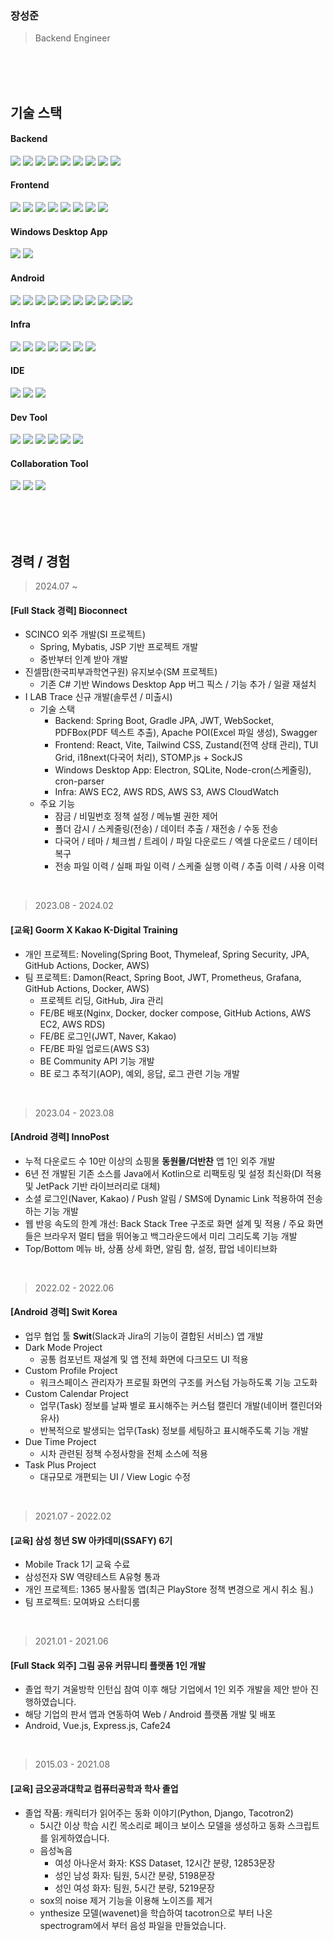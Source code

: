 <div align="left">

### 장성준

> Backend Engineer

<br/><br/><br/>

## 기술 스택

#### **Backend**
<img src="https://img.shields.io/badge/Java-black?style=flat-square&logo=OpenJDK&logoColor=white" />
<img src="https://img.shields.io/badge/Spring_Boot-black?style=flat-square&logo=spring-boot&logoColor=white" />
<img src="https://img.shields.io/badge/Gradle-black?style=flat-square&logo=gradle&logoColor=white" />
<img src="https://img.shields.io/badge/Spring_Data_JPA-black?style=flat-square&logo=spring&logoColor=white" />
<img src="https://img.shields.io/badge/QueryDSL-black?style=flat-square&logo=hibernate&logoColor=white" />
<img src="https://img.shields.io/badge/Spring_Security-black?style=flat-square&logo=spring-security&logoColor=white" />
<img src="https://img.shields.io/badge/JWT-black?style=flat-square&logo=jsonwebtokens&logoColor=white" />
<img src="https://img.shields.io/badge/WebSocket-black?style=flat-square&logo=socketdotio&logoColor=white" />
<img src="https://img.shields.io/badge/Swagger-black?style=flat-square&logo=swagger&logoColor=white" />

#### **Frontend**
<img src="https://img.shields.io/badge/TypeScript-black?style=flat-square&logo=typescript&logoColor=white" />
<img src="https://img.shields.io/badge/React-black?style=flat-square&logo=react&logoColor=white" />
<img src="https://img.shields.io/badge/Vite-black?style=flat-square&logo=vite&logoColor=white" />
<img src="https://img.shields.io/badge/Tailwind_CSS-black?style=flat-square&logo=tailwind-css&logoColor=white" />
<img src="https://img.shields.io/badge/Zustand-black?style=flat-square&logo=zotero&logoColor=white" />
<img src="https://img.shields.io/badge/Axios-black?style=flat-square&logo=axios&logoColor=white" />
<img src="https://img.shields.io/badge/TUI_Grid-black?style=flat-square&logo=tableau&logoColor=white" />
<img src="https://img.shields.io/badge/i18next-black?style=flat-square&logo=google-translate&logoColor=white" />

#### **Windows Desktop App**
<img src="https://img.shields.io/badge/Electron-black?style=flat-square&logo=electron&logoColor=white" />
<img src="https://img.shields.io/badge/SQLite-black?style=flat-square&logo=sqlite&logoColor=white" />

#### **Android**
<img src="https://img.shields.io/badge/Kotlin-black?style=flat-square&logo=kotlin&logoColor=white" />
<img src="https://img.shields.io/badge/Coroutine-black?style=flat-square&logo=kotlin&logoColor=white" />
<img src="https://img.shields.io/badge/Flow-black?style=flat-square&logo=kotlin&logoColor=white" />
<img src="https://img.shields.io/badge/Retrofit-black?style=flat-square&logo=android&logoColor=white" />
<img src="https://img.shields.io/badge/Hilt-black?style=flat-square&logo=android&logoColor=white" />
<img src="https://img.shields.io/badge/AAC-black?style=flat-square&logo=android&logoColor=white" />
<img src="https://img.shields.io/badge/Room-black?style=flat-square&logo=android&logoColor=white" />
<img src="https://img.shields.io/badge/DataStore-black?style=flat-square&logo=android&logoColor=white" />
<img src="https://img.shields.io/badge/Paging-black?style=flat-square&logo=android&logoColor=white" />
<img src="https://img.shields.io/badge/Navigation-black?style=flat-square&logo=android&logoColor=white" />

#### **Infra**
<img src="https://img.shields.io/badge/Ubuntu-black?style=flat-square&logo=ubuntu&logoColor=white" />
<img src="https://img.shields.io/badge/AWS_EC2-black?style=flat-square&logo=amazonaws&logoColor=white" />
<img src="https://img.shields.io/badge/AWS_RDS-black?style=flat-square&logo=amazonaws&logoColor=white" />
<img src="https://img.shields.io/badge/AWS_S3-black?style=flat-square&logo=amazonaws&logoColor=white" />
<img src="https://img.shields.io/badge/AWS_CloudWatch-black?style=flat-square&logo=amazonaws&logoColor=white" />
<img src="https://img.shields.io/badge/Docker-black?style=flat-square&logo=docker&logoColor=white" />
<img src="https://img.shields.io/badge/GitHub_Actions-black?style=flat-square&logo=github-actions&logoColor=white" />

#### **IDE**
<img src="https://img.shields.io/badge/IntelliJ_IDEA-black?style=flat-square&logo=intellij-idea&logoColor=white" />
<img src="https://img.shields.io/badge/Visual_Studio_Code-black?style=flat-square&logo=visual-studio-code&logoColor=white" />
<img src="https://img.shields.io/badge/Android_Studio-black?style=flat-square&logo=android-studio&logoColor=white" />

#### **Dev Tool**
<img src="https://img.shields.io/badge/DBeaver-black?style=flat-square&logo=&logoColor=white" />
<img src="https://img.shields.io/badge/Postman-black?style=flat-square&logo=postman&logoColor=white" />
<img src="https://img.shields.io/badge/Sourcetree-black?style=flat-square&logo=sourcetree&logoColor=white" />
<img src="https://img.shields.io/badge/PuTTY-black?style=flat-square&logo=powershell&logoColor=white" />
<img src="https://img.shields.io/badge/FileZilla-black?style=flat-square&logo=filezilla&logoColor=white" />
<img src="https://img.shields.io/badge/Docker_Desktop-black?style=flat-square&logo=docker&logoColor=white" />

#### **Collaboration Tool**
<img src="https://img.shields.io/badge/Jira-black?style=flat-square&logo=jira&logoColor=white" />
<img src="https://img.shields.io/badge/Confluence-black?style=flat-square&logo=confluence&logoColor=white" />
<img src="https://img.shields.io/badge/Slack-black?style=flat-square&logo=slack&logoColor=white" />

<br/><br/><br/>

## 경력 / 경험

> 2024.07 ~

#### **[Full Stack 경력] Bioconnect**
- SCINCO 외주 개발(SI 프로젝트)
  - Spring, Mybatis, JSP 기반 프로젝트 개발
  - 중반부터 인계 받아 개발
- 진셀팜(한국피부과학연구원) 유지보수(SM 프로젝트)
  - 기존 C# 기반 Windows Desktop App 버그 픽스 / 기능 추가 / 일괄 재설치
- I LAB Trace 신규 개발(솔루션 / 미출시)
  - 기술 스택
    - Backend: Spring Boot, Gradle JPA, JWT, WebSocket, PDFBox(PDF 텍스트 추출), Apache POI(Excel 파일 생성), Swagger
    - Frontend: React, Vite, Tailwind CSS, Zustand(전역 상태 관리), TUI Grid, i18next(다국어 처리), STOMP.js + SockJS
    - Windows Desktop App: Electron, SQLite, Node-cron(스케줄링), cron-parser
    - Infra: AWS EC2, AWS RDS, AWS S3, AWS CloudWatch
  - 주요 기능
    - 잠금 / 비밀번호 정책 설정 / 메뉴별 권한 제어
    - 폴더 감시 / 스케줄링(전송) / 데이터 추출 / 재전송 / 수동 전송
    - 다국어 / 테마 / 체크썸 / 트레이 / 파일 다운로드 / 엑셀 다운로드 / 데이터 복구
    - 전송 파일 이력 / 실패 파일 이력 / 스케줄 실행 이력 / 추출 이력 / 사용 이력

<br/>

> 2023.08 - 2024.02

#### **[교육] Goorm X Kakao K-Digital Training**
- 개인 프로젝트: Noveling(Spring Boot, Thymeleaf, Spring Security, JPA, GitHub Actions, Docker, AWS)
- 팀 프로젝트: Damon(React, Spring Boot, JWT, Prometheus, Grafana, GitHub Actions, Docker, AWS)
  - 프로젝트 리딩, GitHub, Jira 관리
  - FE/BE 배포(Nginx, Docker, docker compose, GitHub Actions, AWS EC2, AWS RDS)
  - FE/BE 로그인(JWT, Naver, Kakao)
  - FE/BE 파일 업로드(AWS S3)
  - BE Community API 기능 개발
  - BE 로그 추적기(AOP), 예외, 응답, 로그 관련 기능 개발

<br/>

> 2023.04 - 2023.08

#### **[Android 경력] InnoPost**
- 누적 다운로드 수 10만 이상의 쇼핑몰 **동원몰/더반찬** 앱 1인 외주 개발
- 6년 전 개발된 기존 소스를 Java에서 Kotlin으로 리팩토링 및 설정 최신화(DI 적용 및 JetPack 기반 라이브러리로 대체)
- 소셜 로그인(Naver, Kakao) / Push 알림 / SMS에 Dynamic Link 적용하여 전송하는 기능 개발
- 웹 반응 속도의 한계 개선: Back Stack Tree 구조로 화면 설계 및 적용 / 주요 화면들은 브라우저 멀티 탭을 뛰어놓고 백그라운드에서 미리 그리도록 기능 개발
- Top/Bottom 메뉴 바, 상품 상세 화면, 알림 함, 설정, 팝업 네이티브화

<br/>

>  2022.02 - 2022.06

#### **[Android 경력] Swit Korea**
- 업무 협업 툴 **Swit**(Slack과 Jira의 기능이 결합된 서비스) 앱 개발
- Dark Mode Project
  - 공통 컴포넌트 재설계 및 앱 전체 화면에 다크모드 UI 적용
- Custom Profile Project
  - 워크스페이스 관리자가 프로필 화면의 구조를 커스텀 가능하도록 기능 고도화
- Custom Calendar Project
  - 업무(Task) 정보를 날짜 별로 표시해주는 커스텀 캘린더 개발(네이버 캘린더와 유사)
  - 반복적으로 발생되는 업무(Task) 정보를 세팅하고 표시해주도록 기능 개발
- Due Time Project
  - 시차 관련된 정책 수정사항을 전체 소스에 적용
- Task Plus Project
  - 대규모로 개편되는 UI / View Logic 수정

<br/>

> 2021.07 - 2022.02

#### **[교육] 삼성 청년 SW 아카데미(SSAFY) 6기**
- Mobile Track 1기 교육 수료
- 삼성전자 SW 역량테스트 A유형 통과
- 개인 프로젝트: 1365 봉사활동 앱(최근 PlayStore 정책 변경으로 게시 취소 됨.)
- 팀 프로젝트: 모여봐요 스터디룸

<br/>

> 2021.01 - 2021.06

#### **[Full Stack 외주] 그림 공유 커뮤니티 플랫폼 1인 개발**
- 졸업 학기 겨울방학 인턴십 참여 이후 해당 기업에서 1인 외주 개발을 제안 받아 진행하였습니다.
- 해당 기업의 판서 앱과 연동하여 Web / Android 플랫폼 개발 및 배포
- Android, Vue.js, Express.js, Cafe24

<br/>

> 2015.03 - 2021.08

#### **[교육] 금오공과대학교 컴퓨터공학과 학사 졸업**
- 졸업 작품: 캐릭터가 읽어주는 동화 이야기(Python, Django, Tacotron2)
  - 5시간 이상 학습 시킨 목소리로 페이크 보이스 모델을 생성하고 동화 스크립트를 읽게하였습니다.
  - 음성녹음
    - 여성 아나운서 화자: KSS Dataset, 12시간 분량, 12853문장
    - 성인 남성 화자: 팀원, 5시간 분량, 5198문장
    - 성인 여성 화자: 팀원, 5시간 분량, 5219문장 
  - sox의 noise 제거 기능을 이용해 노이즈를 제거
  - ynthesize 모델(wavenet)을 학습하여 tacotron으로 부터 나온 spectrogram에서 부터 음성 파일을 만들었습니다.

</div>
